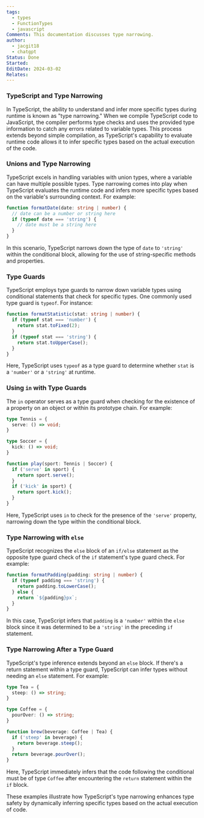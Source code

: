 ```yaml
---
tags:
  - types
  - FunctionTypes
  - javascript
Comments: This documentation discusses type narrowing.
author:
  - jacgit18
  - chatgpt
Status: Done
Started: 
EditDate: 2024-03-02
Relates:
---
```

### TypeScript and Type Narrowing

In TypeScript, the ability to understand and infer more specific types during runtime is known as "type narrowing." When we compile TypeScript code to JavaScript, the compiler performs type checks and uses the provided type information to catch any errors related to variable types. This process extends beyond simple compilation, as TypeScript's capability to evaluate runtime code allows it to infer specific types based on the actual execution of the code.

### Unions and Type Narrowing

TypeScript excels in handling variables with union types, where a variable can have multiple possible types. Type narrowing comes into play when TypeScript evaluates the runtime code and infers more specific types based on the variable's surrounding context. For example:

```typescript
function formatDate(date: string | number) {
  // date can be a number or string here
  if (typeof date === 'string') {
    // date must be a string here
  }
}
```

In this scenario, TypeScript narrows down the type of `date` to `'string'` within the conditional block, allowing for the use of string-specific methods and properties.

### Type Guards

TypeScript employs type guards to narrow down variable types using conditional statements that check for specific types. One commonly used type guard is `typeof`. For instance:

```typescript
function formatStatistic(stat: string | number) {
  if (typeof stat === 'number') {
    return stat.toFixed(2);
  }
  if (typeof stat === 'string') {
    return stat.toUpperCase();
  }
}
```

Here, TypeScript uses `typeof` as a type guard to determine whether `stat` is a `'number'` or a `'string'` at runtime.

### Using `in` with Type Guards

The `in` operator serves as a type guard when checking for the existence of a property on an object or within its prototype chain. For example:

```typescript
type Tennis = {
  serve: () => void;
}

type Soccer = {
  kick: () => void;
}

function play(sport: Tennis | Soccer) {
  if ('serve' in sport) {
    return sport.serve();
  }
  if ('kick' in sport) {
    return sport.kick();
  }
}
```

Here, TypeScript uses `in` to check for the presence of the `'serve'` property, narrowing down the type within the conditional block.

### Type Narrowing with `else`

TypeScript recognizes the `else` block of an `if/else` statement as the opposite type guard check of the `if` statement's type guard check. For example:

```typescript
function formatPadding(padding: string | number) {
  if (typeof padding === 'string') {
    return padding.toLowerCase();
  } else {
    return `${padding}px`;
  }
}
```

In this case, TypeScript infers that `padding` is a `'number'` within the `else` block since it was determined to be a `'string'` in the preceding `if` statement.

### Type Narrowing After a Type Guard

TypeScript's type inference extends beyond an `else` block. If there's a return statement within a type guard, TypeScript can infer types without needing an `else` statement. For example:

```typescript
type Tea = {
  steep: () => string;
}

type Coffee = {
  pourOver: () => string;
}

function brew(beverage: Coffee | Tea) {
  if ('steep' in beverage) {
    return beverage.steep();
  }
  return beverage.pourOver();
}
```

Here, TypeScript immediately infers that the code following the conditional must be of type `Coffee` after encountering the `return` statement within the `if` block.

These examples illustrate how TypeScript's type narrowing enhances type safety by dynamically inferring specific types based on the actual execution of code.